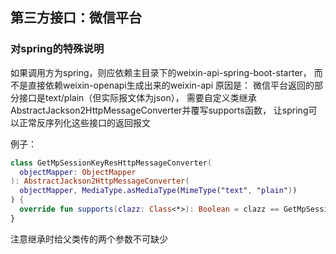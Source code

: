 ## 第三方接口：微信平台
### 对spring的特殊说明
如果调用方为spring，则应依赖主目录下的weixin-api-spring-boot-starter，
而不是直接依赖weixin-openapi生成出来的weixin-api
原因是：
微信平台返回的部分接口是text/plain（但实际报文体为json），
需要自定义类继承AbstractJackson2HttpMessageConverter并覆写supports函数，
让spring可以正常反序列化这些接口的返回报文

例子：
```kotlin
class GetMpSessionKeyResHttpMessageConverter(
  objectMapper: ObjectMapper
): AbstractJackson2HttpMessageConverter(
  objectMapper, MediaType.asMediaType(MimeType("text", "plain"))
) {
  override fun supports(clazz: Class<*>): Boolean = clazz == GetMpSessionKeyRes::class.java
}
```
注意继承时给父类传的两个参数不可缺少
